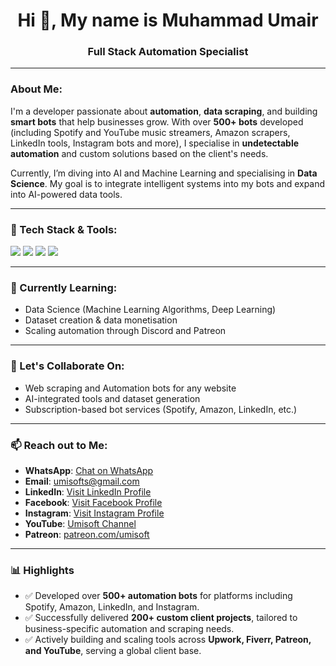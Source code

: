 <h1 align="center">Hi 👋, My name is Muhammad Umair</h1>
<h3 align="center">Full Stack Automation Specialist</h3>

---

### About Me:

I'm a developer passionate about **automation**, **data scraping**, and building **smart bots** that help businesses grow. With over **500+ bots** developed (including Spotify and YouTube music streamers, Amazon scrapers, LinkedIn tools, Instagram bots and more), I specialise in **undetectable automation** and custom solutions based on the client's needs.

Currently, I’m diving into AI and Machine Learning and specialising in **Data Science**. My goal is to integrate intelligent systems into my bots and expand into AI-powered data tools.

---

### 🔧 Tech Stack & Tools:

<p>
  <img src="https://img.shields.io/badge/C%23-239120?style=for-the-badge&logo=c-sharp&logoColor=white" />
  <img src="https://img.shields.io/badge/Selenium-43B02A?style=for-the-badge&logo=selenium&logoColor=white" />
  <img src="https://img.shields.io/badge/Python-3776AB?style=for-the-badge&logo=python&logoColor=white" />
  <img src="https://img.shields.io/badge/DevExpress-FF6C37?style=for-the-badge" />
</p>

---

### 🌱 Currently Learning:
- Data Science (Machine Learning Algorithms, Deep Learning)
- Dataset creation & data monetisation
- Scaling automation through Discord and Patreon

---

### 🤝 Let's Collaborate On:
- Web scraping and Automation bots for any website
- AI-integrated tools and dataset generation
- Subscription-based bot services (Spotify, Amazon, LinkedIn, etc.)

---

### 📫 Reach out to Me:
 
- **WhatsApp**: [Chat on WhatsApp](https://wa.me/923000680158)  
- **Email**: [umisofts@gmail.com](mailto:umisofts@gmail.com)  
- **LinkedIn**: [Visit LinkedIn Profile](https://www.linkedin.com/in/umisoft)  
- **Facebook**: [Visit Facebook Profile](https://www.facebook.com/umisoftofficial)  
- **Instagram**: [Visit Instagram Profile](https://www.instagram.com/umisoft.official)
- **YouTube**: [Umisoft Channel](https://www.youtube.com/@umisoft)  
- **Patreon**: [patreon.com/umisoft](https://www.patreon.com/umisoft)

---

### 📊 Highlights

- ✅ Developed over **500+ automation bots** for platforms including Spotify, Amazon, LinkedIn, and Instagram.
- ✅ Successfully delivered **200+ custom client projects**, tailored to business-specific automation and scraping needs. 
- ✅ Actively building and scaling tools across **Upwork, Fiverr, Patreon, and YouTube**, serving a global client base.
